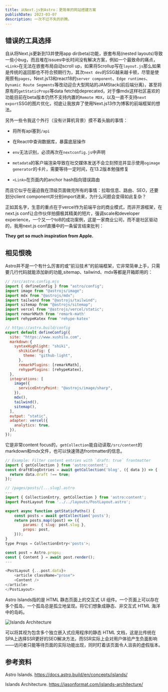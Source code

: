 ```yaml
---
title: 从Next.js到Astro：更简单的网站搭建方案
publishDate: 2023-03-07
description: 一次不过不失的折腾。
---
```


## 错误的工具选择

自从将Next.js更新到13并使用app dir(beta)功能，嵌套布局(nested layouts)导致一些小bug，而且堆在issues中长时间没有解决方案，例如一个最致命的痛点，`<Link>`在无法在嵌套布局自动scroll up，如果将Scrollup写在`layout.js`那么如果是传统的返回那也不符合预期行为，其次`next dev`的SSG越来越卡顿，尽管是使用原有`pages`，Next.js13和react18的`server component`、`Edge runtimes`、`Dynamic Route Segments`等改动迎合大型网站的JAMStack(前后端分离)，甚至将原有的`getStaticProps`等data fetch给deprecated，对于像mdx这样社区喜欢的功能目前在beta版本仍然不支持内置的`Remote MDX`，以及一直不支持`next export`SSG的图片优化，彻底让我放弃了使用Next.js13作为博客的前端框架的想法。

另外一些令我这个外行（没有计算机背景）摸不着头脑的事情：

- 将所有api塞到`/api`

- 在React中查询数据库，暴露底层操作

- `env`无法识别，必须再次在`nextconfig.js`中声明

- `metadata`的客户端渲染导致在社交媒体发送不会立刻预览并显示使用`ogimage generator`的卡片，需要等待一定时间，在13.2版本勉强修复

- `<Link>`在页面内的anchor hash指向错误路由

而且它似乎在逼迫我在顶级页面做完所有的事情：拉取信息、路由、SEO，还要划分client component并分别import进来，为什么问题会变得如此复杂？

正如其名字，生意的重点在于vercel作为前端平台的商业模式，而非开源框架，在next.js conf让合作伙伴拍摄极其精美的短片，强调scale和developer experience，一个又一个toB的成功案例，这是一家商业公司，而不是社区驱动的，我用next.js conf直播中的一条留言结束批判：

**They get so much inspiration from Apple.**

## 相见恨晚

Astro并不是一个有什么厉害的或“前沿技术”的前端框架，它非常简单上手，只需要几行代码就能添加新的功能,sitemap、tailwind、mdx等都是开箱即用的：

```js
// /src/astro.config.mjs
import { defineConfig } from "astro/config";
import image from "@astrojs/image";
import mdx from "@astrojs/mdx";
import tailwind from "@astrojs/tailwind";
import sitemap from "@astrojs/sitemap";
import vercel from "@astrojs/vercel/static";
import remarkMath from 'remark-math'
import rehypeKatex from 'rehype-katex'

// https://astro.build/config
export default defineConfig({
  site: "https://www.xushilu.com",
  markdown:{
    syntaxHighlight: "shiki",
      shikiConfig: {
        theme: "github-light",
      },
      remarkPlugins: [remarkMath],
      rehypePlugins: [rehypeKatex],
  },
  integrations: [
    image({
      serviceEntryPoint: "@astrojs/image/sharp",
    }),
    mdx(),
    tailwind(),
    sitemap(),
  ],
  output: "static",
  adapter: vercel({
    analytics: true,
  }),
});

```

它是非常content focus的，`getCollection`能自动读取`/src/content`的markdown和mdx文件，也可以快速筛选frontmatter的信息。

```js
// Example: Filter content entries with `draft: true` frontmatter
import { getCollection } from 'astro:content';
const draftBlogEntries = await getCollection('blog', ({ data }) => {
  return data.draft !== true;
});
```

```js
// /pages/posts/[...slug].astro
---
import { CollectionEntry, getCollection } from 'astro:content';
import PostLayout from '../../layouts/PostLayout.astro';

export async function getStaticPaths() {
	const posts = await getCollection('posts');
	return posts.map((post) => ({
		params: { slug: post.slug },
		props: post,
	}));
}
type Props = CollectionEntry<'posts'>;

const post = Astro.props;
const { Content } = await post.render();
---

<PostLayout {...post.data}>
	<article className="prose">
	<Content />
</article>
</PostLayout>
```

Astro Islands指的是 HTML 静态页面上的交互式 UI 组件。一个页面上可以存在多个孤岛，一个孤岛总是孤立地呈现。将它们想象成静态、非交互式 HTML 海洋中的岛屿。

![Islands Architecture](/static/images/islands-architecture-1.png)

可以将其视为包含多个独立嵌入式应用程序的静态 HTML 文档，这是比传统在SPA上选择SSR更好的SEO解决方法，而SSR实际上会对用户体验产生负面影响——访问者只能等待页面的实际功能出现，同时盯着该页面令人沮丧的虚假版本。


## 参考资料 

Astro Islands. https://docs.astro.build/en/concepts/islands/

Islands Architecture. https://jasonformat.com/islands-architecture/